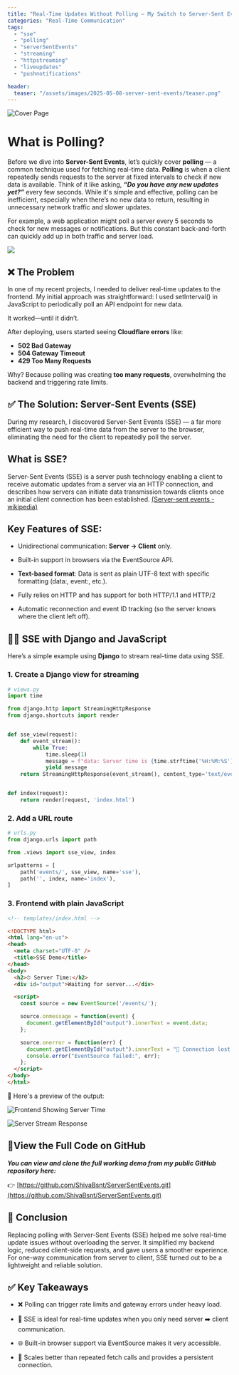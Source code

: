 ```yaml
---
title: "Real-Time Updates Without Polling – My Switch to Server-Sent Events"
categories: "Real-Time Communication"
tags:
  - "sse"
  - "polling"
  - "serverSentEvents"
  - "streaming"
  - "httpstreaming"
  - "liveupdates"
  - "pushnotifications"

header:
  teaser: "/assets/images/2025-05-08-server-sent-events/teaser.png"
---
```


![Cover Page](/assets/images/2025-05-08-server-sent-events/cover.png)

# What is Polling?
Before we dive into **Server-Sent Events**, let’s quickly cover **polling** — a common technique used for fetching real-time data.
**Polling** is when a client repeatedly sends requests to the server at fixed intervals to check if new data is available. Think of it like asking, ***“Do you have any new updates yet?”*** every few seconds. While it's simple and effective, polling can be inefficient, especially when there’s no new data to return, resulting in unnecessary network traffic and slower updates.

For example, a web application might poll a server every 5 seconds to check for new messages or notifications. But this constant back-and-forth can quickly add up in both traffic and server load.

![](https://media4.giphy.com/media/v1.Y2lkPTc5MGI3NjExZHA5cXQ2djZ3dG9nNGxqODI1Z3pzZHp4ejF3NG05aTR4NmYwMmM5YyZlcD12MV9pbnRlcm5hbF9naWZfYnlfaWQmY3Q9Zw/ZlPT69XvdqgES5mPXf/giphy.gif)

## ❌ The Problem
In one of my recent projects, I needed to deliver real-time updates to the frontend. My initial approach was straightforward: I used setInterval() in JavaScript to periodically poll an API endpoint for new data.

It worked—until it didn’t.

After deploying, users started seeing **Cloudflare errors** like:

- **502 Bad Gateway**
- **504 Gateway Timeout**
- **429 Too Many Requests**

Why? Because polling was creating **too many requests**, overwhelming the backend and triggering rate limits.

## ✅ The Solution: Server-Sent Events (SSE)
During my research, I discovered Server-Sent Events (SSE) — a far more efficient way to push real-time data from the server to the browser, eliminating the need for the client to repeatedly poll the server.
## What is SSE?

Server-Sent Events (SSE) is a server push technology enabling a client to receive automatic updates from a server via an HTTP connection, and describes how servers can initiate data transmission towards clients once an initial client connection has been established. [(Server-sent events - wikipedia)](https://en.wikipedia.org/wiki/Server-sent_events)

## Key Features of SSE:

- Unidirectional communication: **Server → Client** only.

- Built-in support in browsers via the EventSource API.

- **Text-based format**: Data is sent as plain UTF-8 text with specific formatting (data:, event:, etc.).

- Fully relies on HTTP and has support for both HTTP/1.1 and HTTP/2

- Automatic reconnection and event ID tracking (so the server knows where the client left off).

## 👨‍💻 SSE with Django and JavaScript

Here’s a simple example using **Django** to stream real-time data using SSE.

### 1. Create a Django view for streaming

```python
# views.py
import time

from django.http import StreamingHttpResponse
from django.shortcuts import render


def sse_view(request):
    def event_stream():
        while True:
            time.sleep(1)
            message = f"data: Server time is {time.strftime('%H:%M:%S')}\n\n"
            yield message
    return StreamingHttpResponse(event_stream(), content_type='text/event-stream')


def index(request):
    return render(request, 'index.html')
 ```
### 2. Add a URL route
```python
# urls.py
from django.urls import path

from .views import sse_view, index

urlpatterns = [
    path('events/', sse_view, name='sse'),
    path('', index, name='index'),
]
```
### 3. Frontend with plain JavaScript
```html
<!-- templates/index.html -->

<!DOCTYPE html>
<html lang="en-us">
<head>
  <meta charset="UTF-8" />
  <title>SSE Demo</title>
</head>
<body>
  <h2>⏱ Server Time:</h2>
  <div id="output">Waiting for server...</div>

  <script>
    const source = new EventSource('/events/');

    source.onmessage = function(event) {
      document.getElementById("output").innerText = event.data;
    };

    source.onerror = function(err) {
      document.getElementById("output").innerText = "🔴 Connection lost.";
      console.error("EventSource failed:", err);
    };
  </script>
</body>
</html>
```
📸 Here's a preview of the output:

![Frontend Showing Server Time](/assets/images/2025-05-08-server-sent-events/output1.png)

![Server Stream Response](/assets/images/2025-05-08-server-sent-events/output2.png)

## 🔗View the Full Code on GitHub
***You can view and clone the full working demo from my public GitHub repository here:***

👉 [https://github.com/ShivaBsnt/ServerSentEvents.git](https://github.com/ShivaBsnt/ServerSentEvents.git)


## 🧠 Conclusion
Replacing polling with Server-Sent Events (SSE) helped me solve real-time update issues without overloading the server. It simplified my backend logic, reduced client-side requests, and gave users a smoother experience. For one-way communication from server to client, SSE turned out to be a lightweight and reliable solution.

## ✅ Key Takeaways
- ❌ Polling can trigger rate limits and gateway errors under heavy load.

- 🔄 SSE is ideal for real-time updates when you only need server ➡️ client communication.

- 🌐 Built-in browser support via EventSource makes it very accessible.

- 🚀 Scales better than repeated fetch calls and provides a persistent connection.

